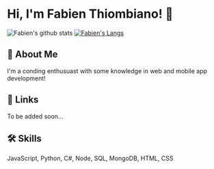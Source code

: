 # Hi, I'm Fabien Thiombiano! 👋

![Fabien's github stats](https://github-readme-stats.vercel.app/api?username=thiombianofabien&show_icons=true&theme=react)
[![Fabien's Langs](https://github-readme-stats.vercel.app/api/top-langs/?username=thiombianofabien)](https://github.com/anuraghazra/github-readme-stats)

## 🚀 About Me
I'm a conding enthusuast with some knowledge in web and mobile app development!

## 🔗 Links
To be added soon...


## 🛠 Skills
JavaScript, Python, C#, Node, SQL, MongoDB, HTML, CSS

